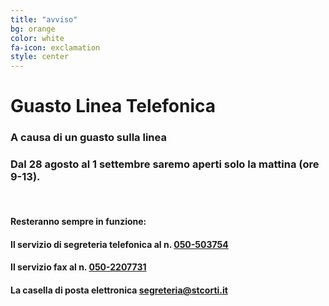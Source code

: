 ```yaml
---
title: "avviso"
bg: orange
color: white
fa-icon: exclamation
style: center
---
```


# Guasto Linea Telefonica

### A causa di un guasto sulla linea 

### Dal **28 agosto al 1 settembre** saremo aperti **solo la mattina** (ore 9-13).

<br/>

#### Resteranno sempre in funzione:

#### Il servizio di **segreteria telefonica** al n. [050-503754](tel:050503754)

#### Il servizio **fax** al n. [050-2207731](tel:0502207731)

#### La casella di **posta elettronica** [segreteria@stcorti.it](mailto:segreteria@stcorti.it)
